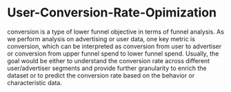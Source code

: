 # User-Conversion-Rate-Opimization
conversion is a type of lower funnel objective in terms of funnel analysis. As we perform analysis on advertising or user data, one key metric is conversion, which can be interpreted as conversion from user to advertiser or conversion from upper funnel spend to lower funnel spend. Usually, the goal would be either to understand the conversion rate across different user/advertiser segments and provide further granularity to enrich the dataset or to predict the conversion rate based on the behavior or characteristic data.
